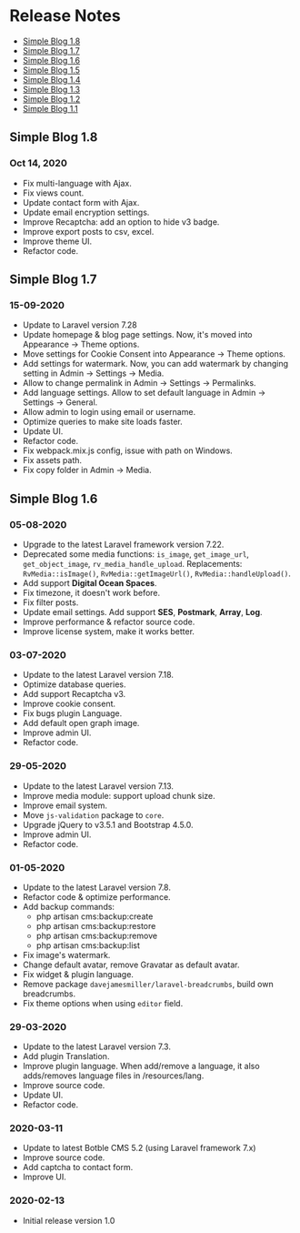 # Release Notes

- [Simple Blog 1.8](#version_1_8)
- [Simple Blog 1.7](#version_1_7)
- [Simple Blog 1.6](#version_1_6)
- [Simple Blog 1.5](#version_1_5)
- [Simple Blog 1.4](#version_1_4)
- [Simple Blog 1.3](#version_1_3)
- [Simple Blog 1.2](#version_1_2)
- [Simple Blog 1.1](#version_1_1)

## Simple Blog 1.8
### Oct 14, 2020
- Fix multi-language with Ajax.
- Fix views count.
- Update contact form with Ajax.
- Update email encryption settings.
- Improve Recaptcha: add an option to hide v3 badge.
- Improve export posts to csv, excel.
- Improve theme UI.
- Refactor code.

## Simple Blog 1.7
### 15-09-2020
- Update to Laravel version 7.28
- Update homepage & blog page settings. Now, it's moved into Appearance -> Theme options.
- Move settings for Cookie Consent into Appearance -> Theme options.
- Add settings for watermark. Now, you can add watermark by changing setting in Admin -> Settings -> Media.
- Allow to change permalink in Admin -> Settings -> Permalinks.
- Add language settings. Allow to set default language in Admin -> Settings -> General.
- Allow admin to login using email or username.
- Optimize queries to make site loads faster.
- Update UI.
- Refactor code.
- Fix webpack.mix.js config, issue with path on Windows.
- Fix assets path.
- Fix copy folder in Admin -> Media.

## Simple Blog 1.6
### 05-08-2020
- Upgrade to the latest Laravel framework version 7.22.
- Deprecated some media functions: `is_image`, `get_image_url`, `get_object_image`, `rv_media_handle_upload`. 
  Replacements: `RvMedia::isImage()`, `RvMedia::getImageUrl()`, `RvMedia::handleUpload()`.
- Add support **Digital Ocean Spaces**.
- Fix timezone, it doesn't work before.
- Fix filter posts.
- Update email settings. Add support **SES**, **Postmark**, **Array**, **Log**.
- Improve performance & refactor source code.
- Improve license system, make it works better.


<a name="version_1_5"></a>
### 03-07-2020

- Update to the latest Laravel version 7.18.
- Optimize database queries.
- Add support Recaptcha v3.
- Improve cookie consent.
- Fix bugs plugin Language.
- Add default open graph image.
- Improve admin UI.
- Refactor code.

<a name="version_1_4"></a>
### 29-05-2020

- Update to the latest Laravel version 7.13.
- Improve media module: support upload chunk size.
- Improve email system.
- Move `js-validation` package to `core`.
- Upgrade jQuery to v3.5.1 and Bootstrap 4.5.0.
- Improve admin UI.
- Refactor code.

<a name="version_1_3"></a>
### 01-05-2020

- Update to the latest Laravel version 7.8.
- Refactor code & optimize performance.
- Add backup commands:
    - php artisan cms:backup:create
    - php artisan cms:backup:restore
    - php artisan cms:backup:remove
    - php artisan cms:backup:list
- Fix image's watermark.
- Change default avatar, remove Gravatar as default avatar.
- Fix widget & plugin language.
- Remove package `davejamesmiller/laravel-breadcrumbs`, build own breadcrumbs.
- Fix theme options when using `editor` field.

<a name="version_1_2"></a>
### 29-03-2020
- Update to the latest Laravel version 7.3.
- Add plugin Translation.
- Improve plugin language. When add/remove a language, it also adds/removes language files in /resources/lang.
- Improve source code.
- Update UI.
- Refactor code.

<a name="version_1_1"></a>
### 2020-03-11
- Update to latest Botble CMS 5.2 (using Laravel framework 7.x)
- Improve source code.
- Add captcha to contact form.
- Improve UI.

<a name="version_1_0"></a>
### 2020-02-13
- Initial release version 1.0
